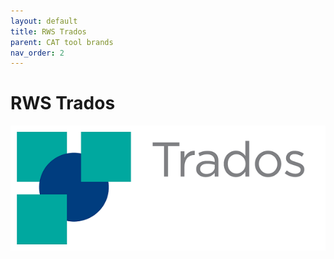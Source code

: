 ```yaml
---
layout: default
title: RWS Trados
parent: CAT tool brands
nav_order: 2
---
```


# **RWS Trados**

![](../../assets/images/trados.png)